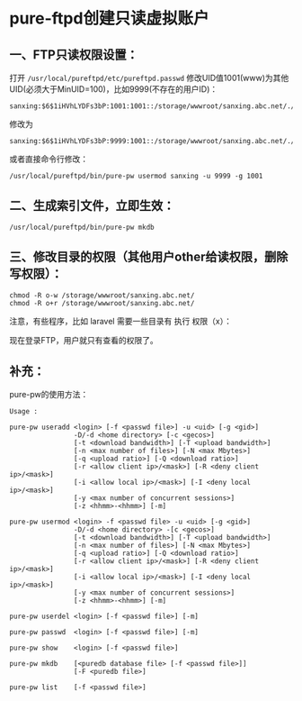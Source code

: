 # pure-ftpd创建只读虚拟账户

## 一、FTP只读权限设置：

打开 `/usr/local/pureftpd/etc/pureftpd.passwd` 修改UID值1001(www)为其他UID(必须大于MinUID=100)，比如9999(不存在的用户ID)：

```shell
sanxing:$6$1iHVhLYDFs3bP:1001:1001::/storage/wwwroot/sanxing.abc.net/./::::::::::::
```

修改为

```shell
sanxing:$6$1iHVhLYDFs3bP:9999:1001::/storage/wwwroot/sanxing.abc.net/./::::::::::::
```



或者直接命令行修改：

```shell
/usr/local/pureftpd/bin/pure-pw usermod sanxing -u 9999 -g 1001
```



## 二、生成索引文件，立即生效：

```shell
/usr/local/pureftpd/bin/pure-pw mkdb
```



## 三、修改目录的权限（其他用户other给读权限，删除写权限）：

```shell
chmod -R o-w /storage/wwwroot/sanxing.abc.net/
chmod -R o+r /storage/wwwroot/sanxing.abc.net/
```

注意，有些程序，比如 laravel 需要一些目录有 执行 权限（x）：



现在登录FTP，用户就只有查看的权限了。



## 补充：

pure-pw的使用方法：

```shell
Usage :

pure-pw useradd <login> [-f <passwd file>] -u <uid> [-g <gid>]
                -D/-d <home directory> [-c <gecos>]
                [-t <download bandwidth>] [-T <upload bandwidth>]
                [-n <max number of files>] [-N <max Mbytes>]
                [-q <upload ratio>] [-Q <download ratio>]
                [-r <allow client ip>/<mask>] [-R <deny client ip>/<mask>]
                [-i <allow local ip>/<mask>] [-I <deny local ip>/<mask>]
                [-y <max number of concurrent sessions>]
                [-z <hhmm>-<hhmm>] [-m]

pure-pw usermod <login> -f <passwd file> -u <uid> [-g <gid>]
                -D/-d <home directory> -[c <gecos>]
                [-t <download bandwidth>] [-T <upload bandwidth>]
                [-n <max number of files>] [-N <max Mbytes>]
                [-q <upload ratio>] [-Q <download ratio>]
                [-r <allow client ip>/<mask>] [-R <deny client ip>/<mask>]
                [-i <allow local ip>/<mask>] [-I <deny local ip>/<mask>]
                [-y <max number of concurrent sessions>]
                [-z <hhmm>-<hhmm>] [-m]

pure-pw userdel <login> [-f <passwd file>] [-m]

pure-pw passwd  <login> [-f <passwd file>] [-m]

pure-pw show    <login> [-f <passwd file>]

pure-pw mkdb    [<puredb database file> [-f <passwd file>]]
                [-F <puredb file>]

pure-pw list    [-f <passwd file>]
```